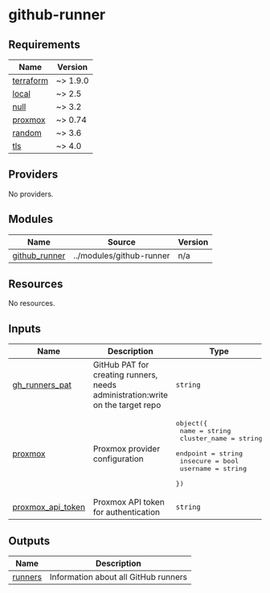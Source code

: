 # github-runner

<!-- BEGINNING OF PRE-COMMIT-OPENTOFU DOCS HOOK -->
## Requirements

| Name | Version |
|------|---------|
| <a name="requirement_terraform"></a> [terraform](#requirement\_terraform) | ~> 1.9.0 |
| <a name="requirement_local"></a> [local](#requirement\_local) | ~> 2.5 |
| <a name="requirement_null"></a> [null](#requirement\_null) | ~> 3.2 |
| <a name="requirement_proxmox"></a> [proxmox](#requirement\_proxmox) | ~> 0.74 |
| <a name="requirement_random"></a> [random](#requirement\_random) | ~> 3.6 |
| <a name="requirement_tls"></a> [tls](#requirement\_tls) | ~> 4.0 |

## Providers

No providers.

## Modules

| Name | Source | Version |
|------|--------|---------|
| <a name="module_github_runner"></a> [github\_runner](#module\_github\_runner) | ../modules/github-runner | n/a |

## Resources

No resources.

## Inputs

| Name | Description | Type | Default | Required |
|------|-------------|------|---------|:--------:|
| <a name="input_gh_runners_pat"></a> [gh\_runners\_pat](#input\_gh\_runners\_pat) | GitHub PAT for creating runners, needs administration:write on the target repo | `string` | n/a | yes |
| <a name="input_proxmox"></a> [proxmox](#input\_proxmox) | Proxmox provider configuration | <pre>object({<br/>    name         = string<br/>    cluster_name = string<br/>    endpoint     = string<br/>    insecure     = bool<br/>    username     = string<br/>  })</pre> | n/a | yes |
| <a name="input_proxmox_api_token"></a> [proxmox\_api\_token](#input\_proxmox\_api\_token) | Proxmox API token for authentication | `string` | n/a | yes |

## Outputs

| Name | Description |
|------|-------------|
| <a name="output_runners"></a> [runners](#output\_runners) | Information about all GitHub runners |
<!-- END OF PRE-COMMIT-OPENTOFU DOCS HOOK -->
